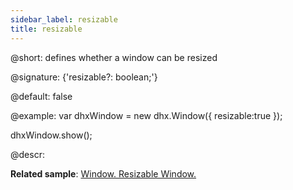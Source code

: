 ```yaml
---
sidebar_label: resizable
title: resizable
---          
```


@short: defines whether a window can be resized

@signature: {'resizable?: boolean;'}

@default: false

@example:
var dhxWindow = new dhx.Window({
    resizable:true
});

dhxWindow.show();

@descr:

**Related sample**: [Window. Resizable Window.](https://snippet.dhtmlx.com/1suzi8gj)

[comment]: # (@related: window/how_to_start.md window/configuration.md#resizing)
